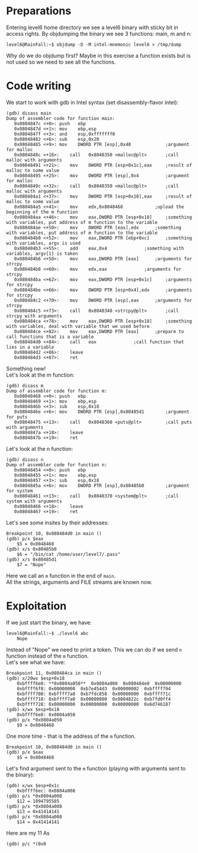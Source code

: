 # Preparations

Entering level6 home directory we see a level6 binary with sticky bit in access rights.
By objdumping the binary we see 3 functions: main, m and n:

	level6@RainFall:~$ objdump -D -M intel-mnemonic level6 > /tmp/dump

Why do we do objdump first? Maybe in this exercise a function exists but is not used so we need to see all the functions.

# Code writing

We start to work with gdb in Intel syntax (set disassembly-flavor intel):

	(gdb) disass main
    Dump of assembler code for function main:
       0x0804847c <+0>:	push   ebp
       0x0804847d <+1>:	mov    ebp,esp
       0x0804847f <+3>:	and    esp,0xfffffff0
       0x08048482 <+6>:	sub    esp,0x20
       0x08048485 <+9>:	mov    DWORD PTR [esp],0x40 			;argument for malloc
       0x0804848c <+16>:	call   0x8048350 <malloc@plt> 		;call malloc with arguments
       0x08048491 <+21>:	mov    DWORD PTR [esp+0x1c],eax 	;result of malloc to some value
       0x08048495 <+25>:	mov    DWORD PTR [esp],0x4  		;argument for malloc
       0x0804849c <+32>:	call   0x8048350 <malloc@plt>   	;call malloc with arguments
       0x080484a1 <+37>:	mov    DWORD PTR [esp+0x18],eax 	;result of malloc to some value
       0x080484a5 <+41>:	mov    edx,0x8048468 			;upload the beginning of the m function 
       0x080484aa <+46>:	mov    eax,DWORD PTR [esp+0x18] 	;something with variables, put address of m function to the variable
       0x080484ae <+50>:	mov    DWORD PTR [eax],edx 		;something with variables, put address of m function to the variable
       0x080484b0 <+52>:	mov    eax,DWORD PTR [ebp+0xc] 		;something with variables, argv is used
       0x080484b3 <+55>:	add    eax,0x4 				;something with variables, argv[1] is taken
       0x080484b6 <+58>:	mov    eax,DWORD PTR [eax] 		;arguments for strcpy
       0x080484b8 <+60>:	mov    edx,eax 				;arguments for strcpy
       0x080484ba <+62>:	mov    eax,DWORD PTR [esp+0x1c] 	;arguments for strcpy
       0x080484be <+66>:	mov    DWORD PTR [esp+0x4],edx 		;arguments for strcpy
       0x080484c2 <+70>:	mov    DWORD PTR [esp],eax 		;arguments for strcpy
       0x080484c5 <+73>:	call   0x8048340 <strcpy@plt>   	;call strcpy with arguments
       0x080484ca <+78>:	mov    eax,DWORD PTR [esp+0x18] 	;something with variables, deal with variable that we used before
       0x080484ce <+82>:	mov    eax,DWORD PTR [eax] 		;prepare to call functions that is a variable
       0x080484d0 <+84>:	call   eax 				;call function that lies in a variable
       0x080484d2 <+86>:	leave
       0x080484d3 <+87>:	ret

Something new!\
Let's look at the m function:

	(gdb) disass m
    Dump of assembler code for function m:
       0x08048468 <+0>:	push   ebp
       0x08048469 <+1>:	mov    ebp,esp
       0x0804846b <+3>:	sub    esp,0x18
       0x0804846e <+6>:	mov    DWORD PTR [esp],0x80485d1 		;argument for puts
       0x08048475 <+13>:	call   0x8048360 <puts@plt> 		;call puts with arguments
       0x0804847a <+18>:	leave
       0x0804847b <+19>:	ret

Let's look at the n function:

	(gdb) disass n
    Dump of assembler code for function n:
       0x08048454 <+0>:	push   ebp
       0x08048455 <+1>:	mov    ebp,esp
       0x08048457 <+3>:	sub    esp,0x18
       0x0804845a <+6>:	mov    DWORD PTR [esp],0x80485b0 		;argument for system
       0x08048461 <+13>:	call   0x8048370 <system@plt>   	;call system with arguments
       0x08048466 <+18>:	leave
       0x08048467 <+19>:	ret

Let's see some insites by their addresses:

	Breakpoint 10, 0x080484d0 in main ()
    (gdb) p/x $eax
        $5 = 0x8048468
    (gdb) x/s 0x80485b0
        $6 = "/bin/cat /home/user/level7/.pass"
    (gdb) x/s 0x80485d1
        $7 = "Nope"

Here we call an `m` function in the end of `main`.\
All the strings, arguments and FILE streams are known now.

# Exploitation

If we just start the binary, we have:

    level6@RainFall:~$ ./level6 abc
        Nope

Instead of "Nope" we need to print a token. This we can do if we send `n` function instead of the `m` function.\
Let's see what we have:

    Breakpoint 11, 0x080484ca in main ()
    (gdb) x/20wx $esp+0x18
        0xbffff6e8:	**0x0804a050**	0x0804a008	0x080484e0	0x00000000
        0xbffff6f8:	0x00000000	0xb7e454d3	0x00000002	0xbffff794
        0xbffff708:	0xbffff7a0	0xb7fdc858	0x00000000	0xbffff71c
        0xbffff718:	0xbffff7a0	0x00000000	0x0804822c	0xb7fd0ff4
        0xbffff728:	0x00000000	0x00000000	0x00000000	0x6d746187
    (gdb) x/wx $esp+0x18
        0xbffff6e8:	0x0804a050
    (gdb) p/x *0x0804a050
        $9 = 0x8048468

One more time - that is the address of the `m` function.

    Breakpoint 10, 0x080484d0 in main ()
    (gdb) p/x $eax
        $5 = 0x8048468

Let's find argument sent to the `m` function (playing with arguments sent to the binary):

    (gdb) x/wx $esp+0x1c
        0xbffff6ec:	0x0804a008
    (gdb) p/s *0x0804a008
        $12 = 1094795585
    (gdb) p/x *0x0804a008
        $13 = 0x41414141
    (gdb) p/x *0x0804a008
        $14 = 0x41414141

Here are my 11 Аs
    
    (gdb) p/c *(0x0